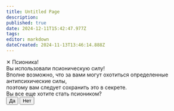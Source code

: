 ```yaml
---
title: Untitled Page
description: 
published: true
date: 2024-12-11T15:42:47.977Z
tags: 
editor: markdown
dateCreated: 2024-11-13T13:46:14.888Z
---
```


<div class="popup">
    <span class="close-button">✕</span> <span class="popup-title">Псионика!</span>
    <div class="popup-content">
        Вы использовали псионическую силу!<br>
        Вполне возможно, что за вами могут охотиться определенные антипсихические силы,<br>
        поэтому вам следует сохранить это в секрете.<br>
        Вы все еще хотите стать псиоником?
    </div>
    <div class="button-container">
        <button>Да</button>
        <button>Нет</button>
    </div>
</div>